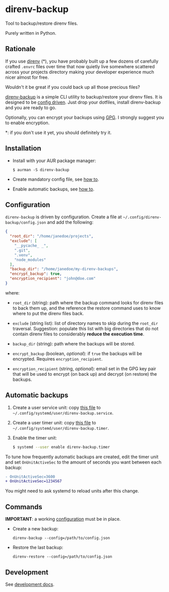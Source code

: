 # direnv-backup

Tool to backup/restore direnv files.

Purely written in Python.

## Rationale

If you use [direnv][1] (*), you have probably built up a few dozens of carefully crafted `.envrc` files over time that now quietly live somewhere scattered across your projects directory making your developer experience much nicer almost for free.

Wouldn't it be great if you could back up all those precious files?

[direnv-backup][2] is a simple CLI utility to backup/restore your direnv files. It is designed to be [config driven](#configuration). Just drop your dotfiles, install direnv-backup and you are ready to go.

Optionally, you can encrypt your backups using [GPG][3]. I strongly suggest you to enable encryption.

\*: if you don't use it yet, you should definitely try it.

## Installation

* Install with your AUR package manager:

  ```bas
  $ aurman -S direnv-backup
  ```

* Create mandatory config file, see [how to](#configuration).

* Enable automatic backups, see [how to](#automatic-backups).

## Configuration

`direnv-backup` is driven by configuration. Create a file at `~/.config/direnv-backup/config.json` and add the following:

```json
{
  "root_dir": "/home/janedoe/projects",
  "exclude": [
    "__pycache_ _",
    ".git",
    ".venv",
    "node_modules"
  ],
  "backup_dir": "/home/janedoe/my-direnv-backups",
  "encrypt_backup": true,
  "encryption_recipient": "john@doe.com"
}
```

where:

  * `root_dir` (string): path where the backup command looks for direnv files to back them up, and the reference the restore command uses to know where to put the direnv files back.

  * `exclude` (string list): list of directory names to skip during the `root_dir` traversal. Suggestion: populate this list with big directories that do not contain direnv files to considerably **reduce the execution time**.

  * `backup_dir` (string): path where the backups will be stored.

  * `encrypt_backup` (boolean, _optional_): if `true` the backups will be encrypted. Requires `encryption_recipient`.

  * `encryption_recipient` (string, _optional_): email set in the GPG key pair that will be used to encrypt (on back up) and decrypt (on restore) the backups.

## Automatic backups

1. Create a user service unit: copy [this file](./systemd/direnv-backup.service) to `~/.config/systemd/user/direnv-backup.service`.
2. Create a user timer unit: copy [this file](./systemd/direnv-backup.timer) to `~/.config/systemd/user/direnv-backup.timer`.
3. Enable the timer unit:

    ```bash
    $ systemd --user enable direnv-backup.timer
    ```

To tune how frequently automatic backups are created, edit the timer unit and set `OnUnitActiveSec` to the amount of seconds you want between each backup:

```diff
- OnUnitActiveSec=3600
+ OnUnitActiveSec=1234567
```

You might need to ask systemd to reload units after this change.

## Commands

**IMPORTANT**: a working [configuration](#configuration) must be in place.

* Create a new backup:

  ```shell
  direnv-backup --config=/path/to/config.json
  ```

* Restore the last backup:

  ```shell
  direnv-restore --config=/path/to/config.json
  ```

## Development

See [development docs](./docs/development.md).

<!-- External references -->

[1]: https://direnv.net/ "direnv official site"
[2]: https://aur.archlinux.org/packages/direnv-backup "AUR direnv-backup"
[3]: https://www.gnupg.org/ "GnuPG official site"
